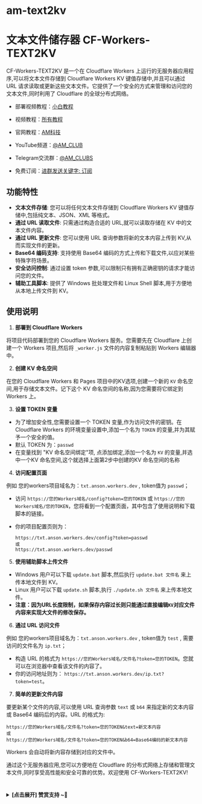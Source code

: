 # am-text2kv

# 文本文件储存器 CF-Workers-TEXT2KV

CF-Workers-TEXT2KV 是一个在 Cloudflare Workers 上运行的无服务器应用程序,可以将文本文件存储到 Cloudflare Workers KV 键值存储中,并且可以通过 URL 请求读取或更新这些文本文件。它提供了一个安全的方式来管理和访问您的文本文件,同时利用了 Cloudflare 的全球分布式网络。

- 部署视频教程：[小白教程](https://www.youtube.com/watch?v=dzxezRV1v-o)
- 视频教程：[所有教程](https://www.youtube.com/playlist?list=PLGVQi7TjHKXbrY0Pk8gm3T7m8MZ-InquF)

- 官网教程：[AM科技](https://am.809098.xyz)
- YouTube频道：[@AM_CLUB](https://youtube.com/@AM_CLUB)
- Telegram交流群：[@AM_CLUBS](https://t.me/AM_CLUBS)
- 免费订阅：[进群发送关键字: 订阅](https://t.me/AM_CLUBS)

## 功能特性

- **文本文件存储**: 您可以将任何文本文件存储到 Cloudflare Workers KV 键值存储中,包括纯文本、JSON、XML 等格式。
- **通过 URL 读取文件**: 只需通过构造合适的 URL,就可以读取存储在 KV 中的文本文件内容。
- **通过 URL 更新文件**: 您可以使用 URL 查询参数将新的文本内容上传到 KV,从而实现文件的更新。
- **Base64 编码支持**: 支持使用 Base64 编码的方式上传和下载文件,以应对某些特殊字符场景。
- **安全访问控制**: 通过设置 token 参数,可以限制只有拥有正确密钥的请求才能访问您的文件。
- **辅助工具脚本**: 提供了 Windows 批处理文件和 Linux Shell 脚本,用于方便地从本地上传文件到 KV。

## 使用说明 

1. **部署到 Cloudflare Workers**

  将项目代码部署到您的 Cloudflare Workers 服务。您需要先在 Cloudflare 上创建一个 Workers 项目,然后将 `_worker.js` 文件的内容复制粘贴到 Workers 编辑器中。

2. **创建 KV 命名空间**

  在您的 Cloudflare Workers 和 Pages 项目中的KV选项,创建一个新的 `KV` 命名空间,用于存储文本文件。记下这个 KV 命名空间的名称,因为您需要将它绑定到 Workers 上。

3. **设置 TOKEN 变量**

  - 为了增加安全性,您需要设置一个 TOKEN 变量,作为访问文件的密钥。在 Cloudflare Workers 的环境变量设置中,添加一个名为 `TOKEN` 的变量,并为其赋予一个安全的值。
  - 默认 TOKEN 为：`passwd`
  - 在变量找到 "KV 命名空间绑定"项, 点添加绑定,添加一个名为 `KV` 的变量,并选中一个KV 命名空间,这个就选择上面第2步中创建的KV 命名空间的名称

4. **访问配置页面**

例如 您的workers项目域名为：`txt.anson.workers.dev` , token值为 `passwd`；

  - 访问 `https://您的Workers域名/config?token=您的TOKEN` 或 `https://您的Workers域名/您的TOKEN`，您将看到一个配置页面，其中包含了使用说明和下载脚本的链接。

  - 你的项目配置页则为：

    ```url
    https://txt.anson.workers.dev/config?token=passwd
    或
    https://txt.anson.workers.dev/passwd
    ```

5. **使用辅助脚本上传文件**

  - Windows 用户可以下载 `update.bat` 脚本,然后执行 `update.bat 文件名` 来上传本地文件到 KV。
  - Linux 用户可以下载 `update.sh` 脚本,执行 `./update.sh 文件名` 来上传本地文件。
  - **注意：因为URL长度限制，如果保存内容过长则只能通过直接编辑`KV`对应文件内容来实现大文件的修改保存。**

6. **通过 URL 访问文件**

例如 您的workers项目域名为：`txt.anson.workers.dev` , token值为 `test` , 需要访问的文件名为 `ip.txt`；

  - 构造 URL 的格式为 `https://您的Workers域名/文件名?token=您的TOKEN`。您就可以在浏览器中查看该文件的内容了。
  - 你的访问地址则为： `https://txt.anson.workers.dev/ip.txt?token=test`。

7. **简单的更新文件内容**

  要更新某个文件的内容,可以使用 URL 查询参数 `text` 或 `b64` 来指定新的文本内容或 Base64 编码后的内容。URL 的格式为:

  ```url
https://您的Workers域名/文件名?token=您的TOKEN&text=新文本内容
或
https://您的Workers域名/文件名?token=您的TOKEN&b64=Base64编码的新文本内容
  ```

Workers 会自动将新内容存储到对应的文件中。

通过这个无服务器应用,您可以方便地在 Cloudflare 的分布式网络上存储和管理文本文件,同时享受高性能和安全可靠的优势。欢迎使用 CF-Workers-TEXT2KV!

 # 
<details><summary><strong> [点击展开] 赞赏支持 ~🧧</strong></summary>
*我非常感谢您的赞赏和支持，它们将极大地激励我继续创新，持续产生有价值的工作。*
  
- **TRC20:** `TWTxUyay6QJN3K4fs4kvJTT8Zfa2mWTwDD`
  
</details>

